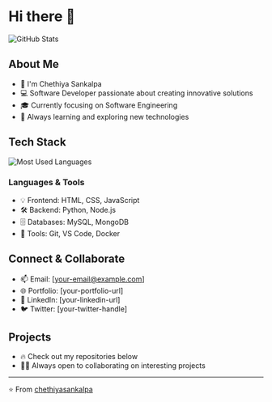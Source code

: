 # Hi there 👋

![GitHub Stats](https://github-readme-stats.vercel.app/api?username=chethiyasankalpa&show_icons=true&theme=dark)

## About Me
- 🚀 I'm Chethiya Sankalpa
- 💻 Software Developer passionate about creating innovative solutions
- 🎓 Currently focusing on Software Engineering
- 🌱 Always learning and exploring new technologies

## Tech Stack
![Most Used Languages](https://github-readme-stats.vercel.app/api/top-langs/?username=chethiyasankalpa&layout=compact&theme=dark)

### Languages & Tools
- 💡 Frontend: HTML, CSS, JavaScript
- 🛠️ Backend: Python, Node.js
- 🗄️ Databases: MySQL, MongoDB
- 🔧 Tools: Git, VS Code, Docker

## Connect & Collaborate
- 📫 Email: [your-email@example.com]
- 🌐 Portfolio: [your-portfolio-url]
- 💼 LinkedIn: [your-linkedin-url]
- 🐦 Twitter: [your-twitter-handle]

## Projects
- 🔥 Check out my repositories below
- 👨‍💻 Always open to collaborating on interesting projects

---
⭐ From [chethiyasankalpa](https://github.com/chethiyasankalpa)
